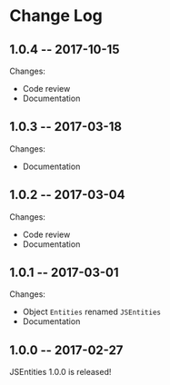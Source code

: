 # Change Log

## 1.0.4 -- 2017-10-15

Changes:

* Code review
* Documentation

## 1.0.3 -- 2017-03-18

Changes:

* Documentation

## 1.0.2 -- 2017-03-04

Changes:

* Code review
* Documentation

## 1.0.1 -- 2017-03-01

Changes:

* Object `Entities` renamed `JSEntities`
* Documentation

## 1.0.0 -- 2017-02-27

JSEntities 1.0.0 is released!
